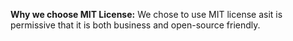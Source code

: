 __Why we choose MIT License:__
We chose to use MIT license asit is permissive that it is both business and open-source friendly.
